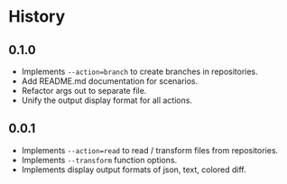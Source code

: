 History
=======

## 0.1.0

* Implements `--action=branch` to create branches in repositories.
* Add README.md documentation for scenarios.
* Refactor args out to separate file.
* Unify the output display format for all actions.

## 0.0.1

* Implements `--action=read` to read / transform files from repositories.
* Implements `--transform` function options.
* Implements display output formats of json, text, colored diff.

